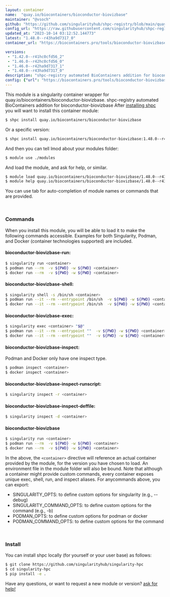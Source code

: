 ```yaml
---
layout: container
name:  "quay.io/biocontainers/bioconductor-biovizbase"
maintainer: "@vsoch"
github: "https://github.com/singularityhub/shpc-registry/blob/main/quay.io/biocontainers/bioconductor-biovizbase/container.yaml"
config_url: "https://raw.githubusercontent.com/singularityhub/shpc-registry/main/quay.io/biocontainers/bioconductor-biovizbase/container.yaml"
updated_at: "2023-10-14 03:12:52.144773"
latest: "1.48.0--r43ha9d7317_0"
container_url: "https://biocontainers.pro/tools/bioconductor-biovizbase"

versions:
 - "1.42.0--r41hc0cfd56_2"
 - "1.46.0--r42hc0cfd56_0"
 - "1.46.0--r42ha9d7317_1"
 - "1.48.0--r43ha9d7317_0"
description: "shpc-registry automated BioContainers addition for bioconductor-biovizbase"
config: {"url": "https://biocontainers.pro/tools/bioconductor-biovizbase", "maintainer": "@vsoch", "description": "shpc-registry automated BioContainers addition for bioconductor-biovizbase", "latest": {"1.48.0--r43ha9d7317_0": "sha256:05a6f01c8e39011606a22584421a5276406e017a989ca5c3d50cefb6608004ef"}, "tags": {"1.42.0--r41hc0cfd56_2": "sha256:6b594d9993080c90a7caf8a1d0c95ab56ed0dde405d8b166da363a9036de5a52", "1.46.0--r42hc0cfd56_0": "sha256:7fe72d129a30a78a678d12504a43a54829e684d60347c40b8c2c8f67ea271773", "1.46.0--r42ha9d7317_1": "sha256:a471ed6aa0b9007fb6b2a6a3d5063feed4c8a3574ec7f6b14fd162545bc18aef", "1.48.0--r43ha9d7317_0": "sha256:05a6f01c8e39011606a22584421a5276406e017a989ca5c3d50cefb6608004ef"}, "docker": "quay.io/biocontainers/bioconductor-biovizbase"}
---
```


This module is a singularity container wrapper for quay.io/biocontainers/bioconductor-biovizbase.
shpc-registry automated BioContainers addition for bioconductor-biovizbase
After [installing shpc](#install) you will want to install this container module:


```bash
$ shpc install quay.io/biocontainers/bioconductor-biovizbase
```

Or a specific version:

```bash
$ shpc install quay.io/biocontainers/bioconductor-biovizbase:1.48.0--r43ha9d7317_0
```

And then you can tell lmod about your modules folder:

```bash
$ module use ./modules
```

And load the module, and ask for help, or similar.

```bash
$ module load quay.io/biocontainers/bioconductor-biovizbase/1.48.0--r43ha9d7317_0
$ module help quay.io/biocontainers/bioconductor-biovizbase/1.48.0--r43ha9d7317_0
```

You can use tab for auto-completion of module names or commands that are provided.

<br>

### Commands

When you install this module, you will be able to load it to make the following commands accessible.
Examples for both Singularity, Podman, and Docker (container technologies supported) are included.

#### bioconductor-biovizbase-run:

```bash
$ singularity run <container>
$ podman run --rm  -v ${PWD} -w ${PWD} <container>
$ docker run --rm  -v ${PWD} -w ${PWD} <container>
```

#### bioconductor-biovizbase-shell:

```bash
$ singularity shell -s /bin/sh <container>
$ podman run --it --rm --entrypoint /bin/sh  -v ${PWD} -w ${PWD} <container>
$ docker run --it --rm --entrypoint /bin/sh  -v ${PWD} -w ${PWD} <container>
```

#### bioconductor-biovizbase-exec:

```bash
$ singularity exec <container> "$@"
$ podman run --it --rm --entrypoint ""  -v ${PWD} -w ${PWD} <container> "$@"
$ docker run --it --rm --entrypoint ""  -v ${PWD} -w ${PWD} <container> "$@"
```

#### bioconductor-biovizbase-inspect:

Podman and Docker only have one inspect type.

```bash
$ podman inspect <container>
$ docker inspect <container>
```

#### bioconductor-biovizbase-inspect-runscript:

```bash
$ singularity inspect -r <container>
```

#### bioconductor-biovizbase-inspect-deffile:

```bash
$ singularity inspect -d <container>
```



#### bioconductor-biovizbase

```bash
$ singularity run <container>
$ podman run --rm  -v ${PWD} -w ${PWD} <container>
$ docker run --rm  -v ${PWD} -w ${PWD} <container>
```


In the above, the `<container>` directive will reference an actual container provided
by the module, for the version you have chosen to load. An environment file in the
module folder will also be bound. Note that although a container
might provide custom commands, every container exposes unique exec, shell, run, and
inspect aliases. For anycommands above, you can export:

 - SINGULARITY_OPTS: to define custom options for singularity (e.g., --debug)
 - SINGULARITY_COMMAND_OPTS: to define custom options for the command (e.g., -b)
 - PODMAN_OPTS: to define custom options for podman or docker
 - PODMAN_COMMAND_OPTS: to define custom options for the command

<br>

### Install

You can install shpc locally (for yourself or your user base) as follows:

```bash
$ git clone https://github.com/singularityhub/singularity-hpc
$ cd singularity-hpc
$ pip install -e .
```

Have any questions, or want to request a new module or version? [ask for help!](https://github.com/singularityhub/singularity-hpc/issues)